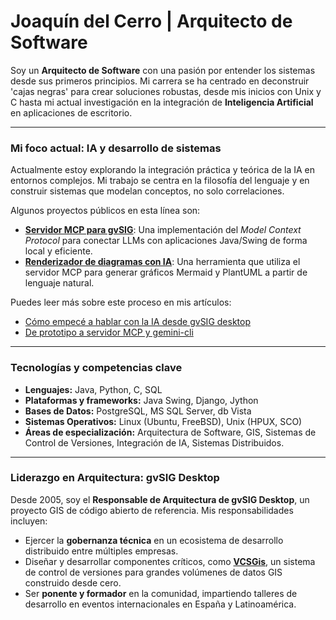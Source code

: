 # Joaquín del Cerro | Arquitecto de Software

Soy un **Arquitecto de Software** con una pasión por entender los sistemas desde sus primeros principios. Mi carrera se ha centrado en deconstruir 'cajas negras' para crear soluciones robustas, desde mis inicios con Unix y C hasta mi actual investigación en la integración de **Inteligencia Artificial** en aplicaciones de escritorio.

---

### Mi foco actual: IA y desarrollo de sistemas

Actualmente estoy explorando la integración práctica y teórica de la IA en entornos complejos. Mi trabajo se centra en la filosofía del lenguaje y en construir sistemas que modelan conceptos, no solo correlaciones.

Algunos proyectos públicos en esta línea son:

*   **[Servidor MCP para gvSIG](ENLACE_A_TU_REPO)**: Una implementación del *Model Context Protocol* para conectar LLMs con aplicaciones Java/Swing de forma local y eficiente.
*   **[Renderizador de diagramas con IA](https://github.com/jjdelcerro/io.github.jjdelcerro.simplediagram)**: Una herramienta que utiliza el servidor MCP para generar gráficos Mermaid y PlantUML a partir de lenguaje natural.

Puedes leer más sobre este proceso en mis artículos:
*   [Cómo empecé a hablar con la IA desde gvSIG desktop](https://blog.gvsig.org/2025/09/08/como-empece-a-hablar-con-la-ia-desde-la-aplicacion-de-escritorio-gvsig-desktop/)
*   [De prototipo a servidor MCP y gemini-cli](https://blog.gvsig.org/2025/09/22/de-prototipo-de-asistente-de-chat-a-servidor-mcp-y-gemini-cli/)

---

### Tecnologías y competencias clave

*   **Lenguajes:** Java, Python, C, SQL
*   **Plataformas y frameworks:** Java Swing, Django, Jython
*   **Bases de Datos:** PostgreSQL, MS SQL Server, db Vista
*   **Sistemas Operativos:** Linux (Ubuntu, FreeBSD), Unix (HPUX, SCO)
*   **Áreas de especialización:** Arquitectura de Software, GIS, Sistemas de Control de Versiones, Integración de IA, Sistemas Distribuidos.

---

### Liderazgo en Arquitectura: gvSIG Desktop

Desde 2005, soy el **Responsable de Arquitectura de gvSIG Desktop**, un proyecto GIS de código abierto de referencia. Mis responsabilidades incluyen:

*   Ejercer la **gobernanza técnica** en un ecosistema de desarrollo distribuido entre múltiples empresas.
*   Diseñar y desarrollar componentes críticos, como **[VCSGis](https://blog.gvsig.org/2021/06/20/vcsgis-i-usando-un-control-de-versiones-con-mi-informacion-cartografica-personal/)**, un sistema de control de versiones para grandes volúmenes de datos GIS construido desde cero.
*   Ser **ponente y formador** en la comunidad, impartiendo talleres de desarrollo en eventos internacionales en España y Latinoamérica.
